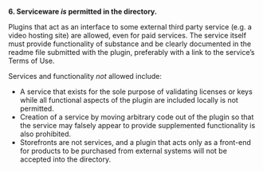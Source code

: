 **6. Serviceware _is_ permitted in the directory.**

Plugins that act as an interface to some external third party service (e.g. a video hosting site) are allowed, even for paid services. The service itself must provide functionality of substance and be clearly documented in the readme file submitted with the plugin, preferably with a link to the service’s Terms of Use.

Services and functionality _not_ allowed include:

* A service that exists for the sole purpose of validating licenses or keys while all functional aspects of the plugin are included locally is not permitted.
* Creation of a service by moving arbitrary code out of the plugin so that the service may falsely appear to provide supplemented functionality is also prohibited.
* Storefronts are not services, and a plugin that acts only as a front-end for products to be purchased from external systems will not be accepted into the directory.
